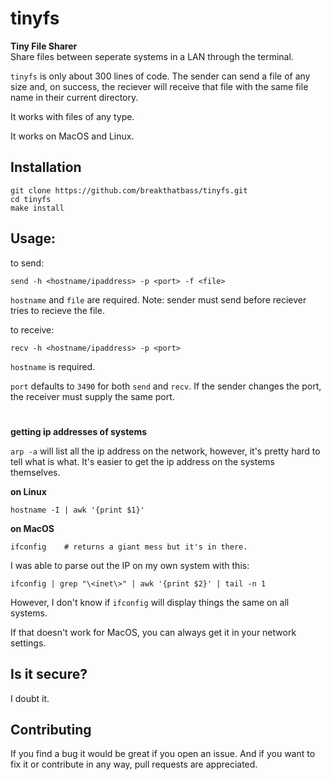 # tinyfs
**Tiny File Sharer**  
Share files between seperate systems in a LAN through the terminal.  

`tinyfs` is only about 300 lines of code. The sender can send a file of any size and, on success, the reciever will receive that file with the same file name in their current directory.  

It works with files of any type.

It works on MacOS and Linux.

## Installation
```
git clone https://github.com/breakthatbass/tinyfs.git
cd tinyfs
make install
```

## Usage:
to send:
```
send -h <hostname/ipaddress> -p <port> -f <file>
```
`hostname` and `file` are required. Note: sender must send before reciever tries to recieve the file.

to receive:
```
recv -h <hostname/ipaddress> -p <port>
```
`hostname` is required.  

`port` defaults to `3490` for both `send` and `recv`. If the sender changes the port, the receiver must supply the same port.
#
**getting ip addresses of systems**  

`arp -a` will list all the ip address on the network, however, it's pretty hard to tell what is what. It's easier to get the ip address on the systems themselves.

**on Linux**
```
hostname -I | awk '{print $1}'
```
 
**on MacOS**
```
ifconfig    # returns a giant mess but it's in there.
```
I was able to parse out the IP on my own system with this:
```
ifconfig | grep "\<inet\>" | awk '{print $2}' | tail -n 1
```
However, I don't know if `ifconfig` will display things the same on all systems.  

If that doesn't work for MacOS, you can always get it in your network settings.

## Is it secure?
I doubt it.

## Contributing
If you find a bug it would be great if you open an issue. And if you want to fix it or contribute in any way, pull requests are appreciated.
